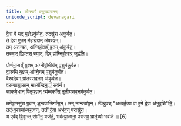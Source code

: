 ```yaml
---
title: सोमयागे ऽसुरवञ्चनम्
unicode_script: devanagari
---
```


दे॒वा वै यद् य॒ज्ञेऽकु॑र्वत॒, तदसु॑रा अकुर्वत॒।  
ते दे॒वा ए॒तम् म॑हाय॒ज्ञम् अ॑पश्य॒न्।  
तम् अ॑तन्वत, अग्निहो॒त्रव्ँ व्र॒तम् अ॑कुर्वत॒।  
तस्मा॒द् द्विव्र॑तस् स्या॒द्, द्विर् ह्य॑ग्निहो॒त्रञ् जुह्व॑ति। 

पौर्णमा॒सय्ँ य॒ज्ञम् अ॑ग्नीषो॒मीय॑म् प॒शुम॑कुर्वत।  
दा॒र्श्यँय् य॒ज्ञम् आ॑ग्ने॒यम् प॒शुम॑कुर्वत।  
वैश्वदे॒वम् प्रा॑तस्सव॒नम् अ॑कुर्वत।  
वरुणप्रघा॒सान् माध्य॑न्दिन॒ँ॒ सव॑नँ।  
साकमे॒धान् पि॑तृय॒ज्ञन् त्र्य॑म्बकाँस् तृतीयसव॒नम॑कुर्वत॒।  

तमे॑षा॒मसु॑रा य॒ज्ञम् अ॒न्ववा॑जिगाँस॒न्। तन् नान्ववा॑य॒न्। ते॑ऽब्रुवन्न् "अध्वर्त॒व्या वा इ॒मे दे॒वा अ॑भूव॒न्नि"ति॒।  
तद॑ध्व॒रस्या॑ध्वर॒त्वन्, ततो॑ दे॒वा अभ॑व॒न् परासु॑रा॒।  
य ए॒वँव् वि॒द्वान्त् सोमे॑न॒ यज॑ते॒, भव॑त्या॒त्मना॒ परा॑स्य॒ भ्रातृ॑व्यो भवति ॥ [6]